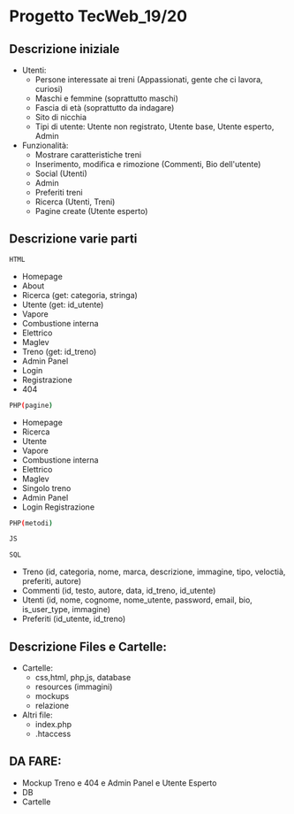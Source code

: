 # Progetto TecWeb_19/20
## Descrizione iniziale
* Utenti:
	* Persone interessate ai treni (Appassionati, gente che ci lavora, curiosi)
	* Maschi e femmine (soprattutto maschi)
	* Fascia di età (soprattutto da indagare)
	* Sito di nicchia
	* Tipi di utente: Utente non registrato, Utente base, Utente esperto, Admin
* Funzionalità:
	* Mostrare caratteristiche treni
	* Inserimento, modifica e rimozione (Commenti, Bio dell'utente)
	* Social (Utenti)
	* Admin
	* Preferiti treni
	* Ricerca (Utenti, Treni)
	* Pagine create (Utente esperto)

## Descrizione varie parti
```bash
HTML
```
* Homepage
* About
* Ricerca (get: categoria, stringa)
* Utente (get: id_utente)
* Vapore
* Combustione interna
* Elettrico
* Maglev
* Treno (get: id_treno)
* Admin Panel
* Login 
* Registrazione
* 404

```bash
PHP(pagine)
```
* Homepage
* Ricerca
* Utente
* Vapore
* Combustione interna
* Elettrico
* Maglev
* Singolo treno
* Admin Panel
* Login Registrazione

```bash
PHP(metodi)
```

```bash
JS
```

```bash
SQL
```
* Treno 		(id, categoria, nome, marca, descrizione, immagine, tipo, veloctià, preferiti, autore)
* Commenti 	(id, testo, autore, data, id_treno, id_utente)
* Utenti 		(id, nome, cognome, nome_utente, password, email, bio, is_user_type, immagine)
* Preferiti 	(id_utente, id_treno)

## Descrizione Files e Cartelle:
* Cartelle:
	* css,html, php,js, database
	* resources (immagini)
	* mockups
	* relazione
* Altri file:
	* index.php
	* .htaccess

## DA FARE:
* Mockup Treno e 404 e Admin Panel e Utente Esperto
* DB
* Cartelle
